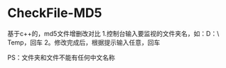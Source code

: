 # CheckFile-MD5
基于c++的，md5文件增删改对比
1.控制台输入要监视的文件夹名，如：D：\ Temp，回车
2。修改完成后，根据提示输入任意，回车

PS：文件夹和文件不能有任何中文名称
